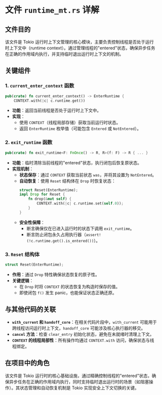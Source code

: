 # 文件 `runtime_mt.rs` 详解

## 文件目的
该文件是 Tokio 运行时上下文管理的核心模块，主要负责控制线程是否处于运行时上下文中（runtime context）。通过管理线程的"entered"状态，确保异步任务在正确的作用域内执行，并支持临时退出运行时上下文的机制。

## 关键组件

### 1. `current_enter_context` 函数
```rust
pub(crate) fn current_enter_context() -> EnterRuntime {
    CONTEXT.with(|c| c.runtime.get())
```
- **功能**：返回当前线程是否处于运行时上下文中。
- **实现**：
  - 使用 `CONTEXT`（线程局部存储）获取当前运行时状态。
  - 返回 `EnterRuntime` 枚举值（可能包含 `Entered` 或 `NotEntered`）。

### 2. `exit_runtime` 函数
```rust
pub(crate) fn exit_runtime<F: FnOnce() -> R, R>(f: F) -> R { ... }
```
- **功能**：临时清除当前线程的"entered"状态，执行闭包后恢复原状态。
- **实现机制**：
  - **状态保存**：通过 `CONTEXT` 获取当前状态 `was`，并将其设置为 `NotEntered`。
  - **自动恢复**：使用 `Reset` 结构体在 `Drop` 时恢复状态：
    ```rust
    struct Reset(EnterRuntime);
    impl Drop for Reset {
        fn drop(&mut self) {
            CONTEXT.with(|c| c.runtime.set(self.0));
        }
    }
    ```
  - **安全性保障**：
    - 断言确保仅在已进入运行时的状态下调用 `exit_runtime`。
    - 断言防止闭包永久占用执行器（`assert!(!c.runtime.get().is_entered())`）。

### 3. `Reset` 结构体
```rust
struct Reset(EnterRuntime);
```
- **作用**：通过 `Drop` 特性确保状态恢复的原子性。
- **关键逻辑**：
  - 在 `Drop` 时将 `CONTEXT` 的状态恢复为构造时保存的值。
  - 即使闭包 `f()` 发生 panic，也能保证状态正确还原。

## 与其他代码的关联
- **`with_current` 和 `handoff_core`**：在相关代码片段中，`with_current` 可能用于跨线程访问运行时上下文，`handoff_core` 可能涉及核心执行器的移交。
- **`cancel` 方法**：检查 `clear_entry` 初始化状态，避免在未就绪时清理上下文。
- **`CONTEXT` 的线程局部性**：所有操作均通过 `CONTEXT.with` 访问，确保状态与线程绑定。

## 在项目中的角色
该文件是 Tokio 运行时的核心基础设施，通过精确控制线程的"entered"状态，确保异步任务在正确的作用域内执行，同时支持临时退出运行时的场景（如阻塞操作）。其状态管理和自动恢复机制是 Tokio 实现安全上下文切换的关键。
